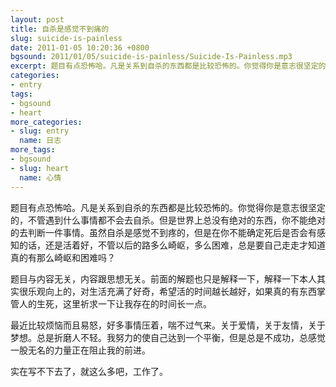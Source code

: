 ```yaml
---
layout: post
title: 自杀是感觉不到痛的
slug: suicide-is-painless
date: 2011-01-05 10:20:36 +0800
bgsound: 2011/01/05/suicide-is-painless/Suicide-Is-Painless.mp3
excerpt: 题目有点恐怖哈。凡是关系到自杀的东西都是比较恐怖的。你觉得你是意志很坚定的，不管遇到什么事情都不会去自杀。但是世界上总没有绝对的东西，你不能绝对的去判断一件事情。虽然自杀是感觉不到疼的，但是在你不能确定死后是否会有感知的话，还是活着好，不管以后的路多么崎岖，多么困难，总是要自己走走才知道真的有那么崎岖和困难吗？
categories:
- entry
tags:
- bgsound
- heart
more_categories:
- slug: entry
  name: 日志
more_tags:
- bgsound
- slug: heart
  name: 心情
---
```


题目有点恐怖哈。凡是关系到自杀的东西都是比较恐怖的。你觉得你是意志很坚定的，不管遇到什么事情都不会去自杀。但是世界上总没有绝对的东西，你不能绝对的去判断一件事情。虽然自杀是感觉不到疼的，但是在你不能确定死后是否会有感知的话，还是活着好，不管以后的路多么崎岖，多么困难，总是要自己走走才知道真的有那么崎岖和困难吗？

题目与内容无关，内容跟思想无关。前面的解题也只是解释一下，解释一下本人其实很乐观向上的，对生活充满了好奇，希望活的时间越长越好，如果真的有东西掌管人的生死，这里祈求一下让我存在的时间长一点。

最近比较烦恼而且易怒，好多事情压着，喘不过气来。关于爱情，关于友情，关于梦想。总是折磨人不轻。我努力的使自己达到一个平衡，但是总是不成功，总感觉一股无名的力量正在阻止我的前进。

实在写不下去了，就这么多吧，工作了。
